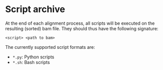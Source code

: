 # Script archive

At the end of each alignment process, all scripts will be executed on the resulting (sorted) bam file. They should thus have the following signature:
```
<script> <path to bam>
```
The currently supported script formats are:
* `*.py`: Python scripts
* `*.sh`: Bash scripts
